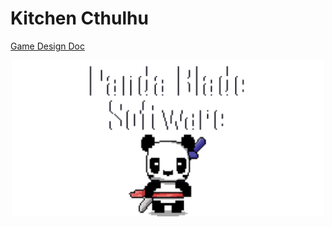 # Kitchen Cthulhu

[Game Design Doc](https://docs.google.com/document/d/1V6WJQ0nylHAiPOP4INVv6p-xo8GPl4U6ZOB27i1bJR8/edit#heading=h.ed7osj5yobct)


<p align = "center">
    <img src="./sprite_assets/panda_blade/spr_panda_blade_software_panda.png" width=500>
</p>